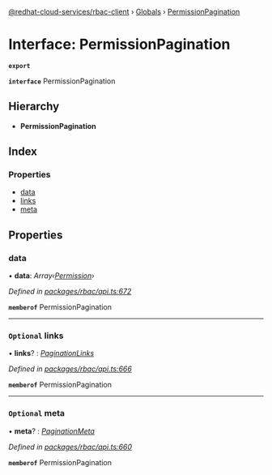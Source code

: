 [@redhat-cloud-services/rbac-client](../README.md) › [Globals](../globals.md) › [PermissionPagination](permissionpagination.md)

# Interface: PermissionPagination

**`export`** 

**`interface`** PermissionPagination

## Hierarchy

* **PermissionPagination**

## Index

### Properties

* [data](permissionpagination.md#data)
* [links](permissionpagination.md#optional-links)
* [meta](permissionpagination.md#optional-meta)

## Properties

###  data

• **data**: *Array‹[Permission](permission.md)›*

*Defined in [packages/rbac/api.ts:672](https://github.com/RedHatInsights/javascript-clients/blob/master/packages/rbac/api.ts#L672)*

**`memberof`** PermissionPagination

___

### `Optional` links

• **links**? : *[PaginationLinks](paginationlinks.md)*

*Defined in [packages/rbac/api.ts:666](https://github.com/RedHatInsights/javascript-clients/blob/master/packages/rbac/api.ts#L666)*

**`memberof`** PermissionPagination

___

### `Optional` meta

• **meta**? : *[PaginationMeta](paginationmeta.md)*

*Defined in [packages/rbac/api.ts:660](https://github.com/RedHatInsights/javascript-clients/blob/master/packages/rbac/api.ts#L660)*

**`memberof`** PermissionPagination

